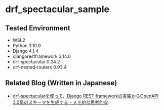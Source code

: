 # drf_spectacular_sample

## Tested Environment

- WSL2
- Python 3.10.9
- Django 4.1.4
- djangorestframework 3.14.0
- drf-spectacular 0.24.2
- drf-nested-routers 0.93.4

## Related Blog (Written in Japanese)

- [drf-spectacularを使って、Django REST frameworkの実装からOpenAPI 3.0系のスキーマを生成する - メモ的な思考的な](https://thinkami.hatenablog.com/entry/2022/12/13/215625)
